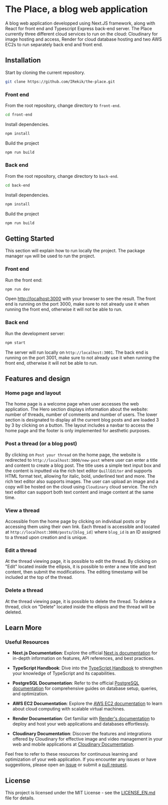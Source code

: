 # The Place, a blog web application

A blog web application developped using Next.JS framework, along with React for front end and Typescript Express back-end server. The Place currently three different cloud services to run on the cloud: Cloudinary for image hosting and access, Render for cloud database hosting and two AWS EC2s to run separately back end and front end.

## Installation

Start by cloning the current repository.

```bash
git clone https://github.com/IRekik/the-place.git
```

### Front end

From the root repository, change directory to `front-end`.

```bash
cd front-end
```

Install dependencies.

```bash
npm install
```

Build the project

```bash
npm run build
```

### Back end

From the root repository, change directory to `back-end`.

```bash
cd back-end
```

Install dependencies.

```bash
npm install
```

Build the project

```bash
npm run build
```

## Getting Started

This section will explain how to run locally the project. The package manager `npm` will be used to run the project.

### Front end

Run the front end:

```bash
npm run dev
```

Open [http://localhost:3000](http://localhost:3000) with your browser to see the result. The front end is running on the port 3000, make sure to not already use it when running the front end, otherwise it will not be able to run.

### Back end

Run the development server:

```bash
npm start
```

The server will run locally on `http://localhost:3001`. The back end is running on the port 3001, make sure to not already use it when running the front end, otherwise it will not be able to run.

## Features and design

### Home page and layout

The home page is a welcome page when user accesses the web application. The Hero section displays information about the website: number of threads, number of comments and number of users. The lower section is designated to display all the current blog posts and are loaded 3 by 3 by clicking on a button. The layout includes a navbar to access the home page and the footer is only implemented for aesthetic purposes.

### Post a thread (or a blog post)

By clicking on `Post your thread` on the home page, the website is redirected to `http://localhost:3000/new-post` where user can enter a title and content to create a blog post. The title uses a simple text input box and the content is inputted via the rich text editor `QuillEditor` and supports HTML format text, allowing for italic, bold, underlined text and more. The rich text editor also supports images. The user can upload an image and a copy will be hosted on the cloud using `Cloudinary` cloud service. The rich text editor can support both text content and image content at the same time.

### View a thread

Accessible from the home page by clicking on individual posts or by accessing them using their own link. Each thread is accessible and located at `http://localhost:3000/posts/[blog_id]` where `blog_id` is an ID assigned to a thread upon creation and is unique.

### Edit a thread

At the thread viewing page, it is possible to edit the thread. By clicking on "Edit" located inside the ellipsis, it is possible to enter a new title and text content, then submit the modifications. The editing timestamp will be included at the top of the thread.

### Delete a thread

At the thread viewing page, it is possible to delete the thread. To delete a thread, click on "Delete" located inside the ellipsis and the thread will be deleted.

## Learn More

### Useful Resources

- **Next.js Documentation**: Explore the official [Next.js documentation](https://nextjs.org/docs) for in-depth information on features, API references, and best practices.

- **TypeScript Handbook**: Dive into the [TypeScript Handbook](https://www.typescriptlang.org/docs) to strengthen your knowledge of TypeScript and its capabilities.

- **PostgreSQL Documentation**: Refer to the official [PostgreSQL documentation](https://www.postgresql.org/docs/) for comprehensive guides on database setup, queries, and optimization.

- **AWS EC2 Documentation**: Explore the [AWS EC2 documentation](https://docs.aws.amazon.com/ec2/) to learn about cloud computing with scalable virtual machines.

- **Render Documentation**: Get familiar with [Render's documentation](https://render.com/docs) to deploy and host your web applications and databases effortlessly.

- **Cloudinary Documentation**: Discover the features and integrations offered by Cloudinary for effective image and video management in your web and mobile applications at [Cloudinary Documentation](https://cloudinary.com/documentation).

Feel free to refer to these resources for continuous learning and optimization of your web application. If you encounter any issues or have suggestions, please open an [issue](https://github.com/IRekik/the-place/issues) or submit a [pull request](https://github.com/IRekik/the-place/pulls).

## License

This project is licensed under the MIT License - see the [LICENSE_EN.md](LICENSE_EN.md) file for details.
